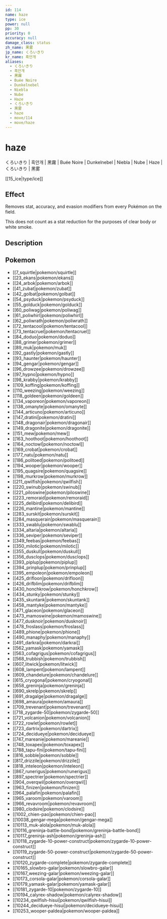 ```yaml
---
id: 114
name: haze
type: ice
power: null
pp: 30
priority: 0
accuracy: null
damage_class: status
zh_name: 黑雾
jp_name: くろいきり
kr_name: 흑안개
aliases:
  - くろいきり
  - 흑안개
  - 黑霧
  - Buée Noire
  - Dunkelnebel
  - Niebla
  - Nube
  - Haze
  - くろいきり
  - 黑雾
  - haze
  - move/114
  - move/haze
---
```

# haze
    
くろいきり | 흑안개 | 黑霧 | Buée Noire | Dunkelnebel | Niebla | Nube | Haze | くろいきり | 黑雾

[[15_ice|type/ice]]

## Effect

Removes stat, accuracy, and evasion modifiers from every Pokémon on the field.

This does not count as a stat reduction for the purposes of clear body or white smoke.

## Description



## Pokemon

- [[7_squirtle|pokemon/squirtle]]
- [[23_ekans|pokemon/ekans]]
- [[24_arbok|pokemon/arbok]]
- [[41_zubat|pokemon/zubat]]
- [[42_golbat|pokemon/golbat]]
- [[54_psyduck|pokemon/psyduck]]
- [[55_golduck|pokemon/golduck]]
- [[60_poliwag|pokemon/poliwag]]
- [[61_poliwhirl|pokemon/poliwhirl]]
- [[62_poliwrath|pokemon/poliwrath]]
- [[72_tentacool|pokemon/tentacool]]
- [[73_tentacruel|pokemon/tentacruel]]
- [[84_doduo|pokemon/doduo]]
- [[88_grimer|pokemon/grimer]]
- [[89_muk|pokemon/muk]]
- [[92_gastly|pokemon/gastly]]
- [[93_haunter|pokemon/haunter]]
- [[94_gengar|pokemon/gengar]]
- [[96_drowzee|pokemon/drowzee]]
- [[97_hypno|pokemon/hypno]]
- [[98_krabby|pokemon/krabby]]
- [[109_koffing|pokemon/koffing]]
- [[110_weezing|pokemon/weezing]]
- [[118_goldeen|pokemon/goldeen]]
- [[134_vaporeon|pokemon/vaporeon]]
- [[138_omanyte|pokemon/omanyte]]
- [[144_articuno|pokemon/articuno]]
- [[147_dratini|pokemon/dratini]]
- [[148_dragonair|pokemon/dragonair]]
- [[149_dragonite|pokemon/dragonite]]
- [[151_mew|pokemon/mew]]
- [[163_hoothoot|pokemon/hoothoot]]
- [[164_noctowl|pokemon/noctowl]]
- [[169_crobat|pokemon/crobat]]
- [[177_natu|pokemon/natu]]
- [[186_politoed|pokemon/politoed]]
- [[194_wooper|pokemon/wooper]]
- [[195_quagsire|pokemon/quagsire]]
- [[198_murkrow|pokemon/murkrow]]
- [[211_qwilfish|pokemon/qwilfish]]
- [[220_swinub|pokemon/swinub]]
- [[221_piloswine|pokemon/piloswine]]
- [[223_remoraid|pokemon/remoraid]]
- [[225_delibird|pokemon/delibird]]
- [[226_mantine|pokemon/mantine]]
- [[283_surskit|pokemon/surskit]]
- [[284_masquerain|pokemon/masquerain]]
- [[333_swablu|pokemon/swablu]]
- [[334_altaria|pokemon/altaria]]
- [[336_seviper|pokemon/seviper]]
- [[349_feebas|pokemon/feebas]]
- [[350_milotic|pokemon/milotic]]
- [[355_duskull|pokemon/duskull]]
- [[356_dusclops|pokemon/dusclops]]
- [[393_piplup|pokemon/piplup]]
- [[394_prinplup|pokemon/prinplup]]
- [[395_empoleon|pokemon/empoleon]]
- [[425_drifloon|pokemon/drifloon]]
- [[426_drifblim|pokemon/drifblim]]
- [[430_honchkrow|pokemon/honchkrow]]
- [[434_stunky|pokemon/stunky]]
- [[435_skuntank|pokemon/skuntank]]
- [[458_mantyke|pokemon/mantyke]]
- [[471_glaceon|pokemon/glaceon]]
- [[473_mamoswine|pokemon/mamoswine]]
- [[477_dusknoir|pokemon/dusknoir]]
- [[478_froslass|pokemon/froslass]]
- [[489_phione|pokemon/phione]]
- [[490_manaphy|pokemon/manaphy]]
- [[491_darkrai|pokemon/darkrai]]
- [[562_yamask|pokemon/yamask]]
- [[563_cofagrigus|pokemon/cofagrigus]]
- [[568_trubbish|pokemon/trubbish]]
- [[607_litwick|pokemon/litwick]]
- [[608_lampent|pokemon/lampent]]
- [[609_chandelure|pokemon/chandelure]]
- [[615_cryogonal|pokemon/cryogonal]]
- [[658_greninja|pokemon/greninja]]
- [[690_skrelp|pokemon/skrelp]]
- [[691_dragalge|pokemon/dragalge]]
- [[698_amaura|pokemon/amaura]]
- [[709_trevenant|pokemon/trevenant]]
- [[718_zygarde-50|pokemon/zygarde-50]]
- [[721_volcanion|pokemon/volcanion]]
- [[722_rowlet|pokemon/rowlet]]
- [[723_dartrix|pokemon/dartrix]]
- [[724_decidueye|pokemon/decidueye]]
- [[747_mareanie|pokemon/mareanie]]
- [[748_toxapex|pokemon/toxapex]]
- [[788_tapu-fini|pokemon/tapu-fini]]
- [[816_sobble|pokemon/sobble]]
- [[817_drizzile|pokemon/drizzile]]
- [[818_inteleon|pokemon/inteleon]]
- [[867_runerigus|pokemon/runerigus]]
- [[897_spectrier|pokemon/spectrier]]
- [[904_overqwil|pokemon/overqwil]]
- [[963_finizen|pokemon/finizen]]
- [[964_palafin|pokemon/palafin]]
- [[965_varoom|pokemon/varoom]]
- [[966_revavroom|pokemon/revavroom]]
- [[980_clodsire|pokemon/clodsire]]
- [[1002_chien-pao|pokemon/chien-pao]]
- [[10038_gengar-mega|pokemon/gengar-mega]]
- [[10113_muk-alola|pokemon/muk-alola]]
- [[10116_greninja-battle-bond|pokemon/greninja-battle-bond]]
- [[10117_greninja-ash|pokemon/greninja-ash]]
- [[10118_zygarde-10-power-construct|pokemon/zygarde-10-power-construct]]
- [[10119_zygarde-50-power-construct|pokemon/zygarde-50-power-construct]]
- [[10120_zygarde-complete|pokemon/zygarde-complete]]
- [[10165_slowbro-galar|pokemon/slowbro-galar]]
- [[10167_weezing-galar|pokemon/weezing-galar]]
- [[10173_corsola-galar|pokemon/corsola-galar]]
- [[10179_yamask-galar|pokemon/yamask-galar]]
- [[10181_zygarde-10|pokemon/zygarde-10]]
- [[10194_calyrex-shadow|pokemon/calyrex-shadow]]
- [[10234_qwilfish-hisui|pokemon/qwilfish-hisui]]
- [[10244_decidueye-hisui|pokemon/decidueye-hisui]]
- [[10253_wooper-paldea|pokemon/wooper-paldea]]


